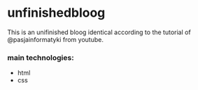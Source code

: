 # unfinishedbloog
This is an unifinished bloog identical according to the tutorial of @pasjainformatyki from youtube. 

### main technologies:
* html
* css
